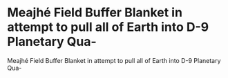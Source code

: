 # Meajhé Field Buffer Blanket in attempt to pull all of Earth into D-9 Planetary Qua-

Meajhé Field Buffer Blanket in attempt to pull all of Earth into D-9 Planetary Qua-
